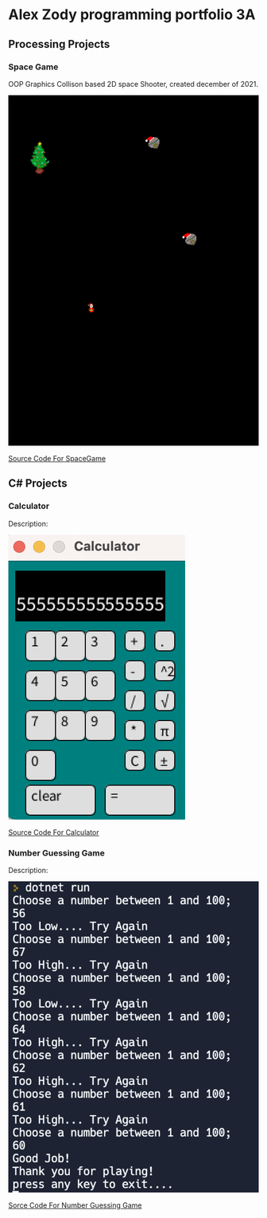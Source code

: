 # Alex Zody programming portfolio 3A

## Processing Projects

### Space Game
OOP Graphics Collison based 2D space Shooter, created december of 2021.

![SpaceGame](https://github.com/AlexZ0d/programing-portfolio-A3/blob/gh-pages/images/SpacGame.png?raw=true)

[Source Code For SpaceGame](https://github.com/AlexZ0d/programing-portfolio-A3/blob/gh-pages/src/SpaceGame.zip)

## C# Projects

### Calculator
Description:

![Calculator](https://github.com/AlexZ0d/programing-portfolio-A3/blob/gh-pages/images/Calculator.png?raw=true)

[Source Code For Calculator](https://github.com/AlexZ0d/programing-portfolio-A3/blob/gh-pages/src/Calculator.zip)

### Number Guessing Game
Description:

![Number Guessing Game](https://github.com/AlexZ0d/programing-portfolio-A3/blob/gh-pages/images/Number%20Guessing%20Game.png?raw=true)

[Sorce Code For Number Guessing Game](https://github.com/AlexZ0d/programing-portfolio-A3/blob/gh-pages/src/NGG.zip)
